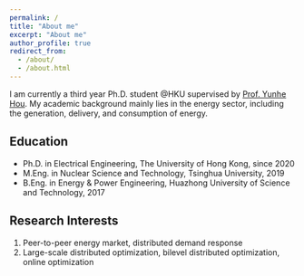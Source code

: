 ```yaml
---
permalink: /
title: "About me"
excerpt: "About me"
author_profile: true
redirect_from: 
  - /about/
  - /about.html
---
```


I am currently a third year Ph.D. student @HKU supervised by [Prof. Yunhe Hou](https://www.eee.hku.hk/people/yhhou/). My academic background mainly lies in the energy sector, including the generation, delivery, and consumption of energy.

## Education

* Ph.D. in Electrical Engineering, The University of Hong Kong, since 2020
* M.Eng. in Nuclear Science and Technology, Tsinghua University, 2019
* B.Eng. in Energy & Power Engineering, Huazhong University of Science and Technology, 2017

## Research Interests

1. Peer-to-peer energy market, distributed demand response
2. Large-scale distributed optimization, bilevel distributed optimization, online optimization
